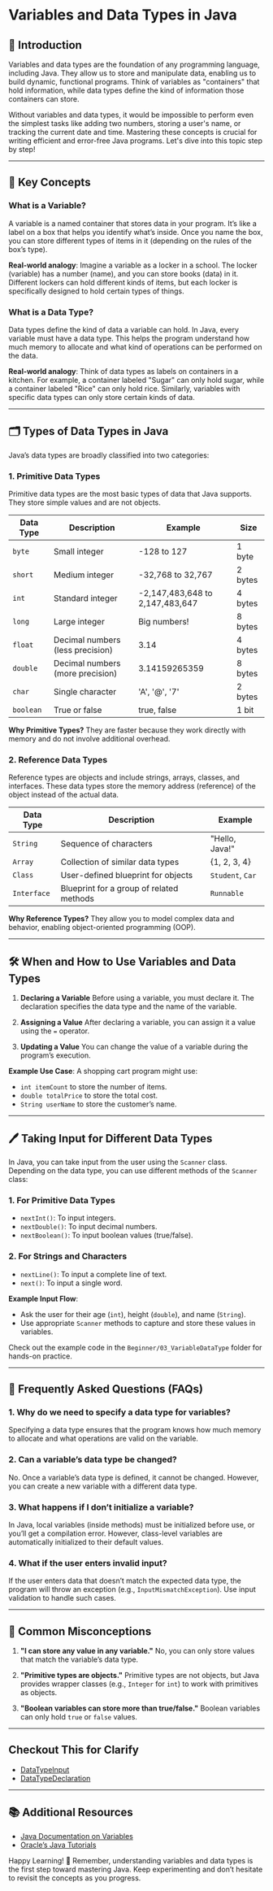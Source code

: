 # Variables and Data Types in Java

## 🌟 Introduction
Variables and data types are the foundation of any programming language, including Java. They allow us to store and manipulate data, enabling us to build dynamic, functional programs. Think of variables as "containers" that hold information, while data types define the kind of information those containers can store.

Without variables and data types, it would be impossible to perform even the simplest tasks like adding two numbers, storing a user's name, or tracking the current date and time. Mastering these concepts is crucial for writing efficient and error-free Java programs. Let's dive into this topic step by step!

---

## 🧠 Key Concepts

### What is a Variable?
A variable is a named container that stores data in your program. It’s like a label on a box that helps you identify what’s inside. Once you name the box, you can store different types of items in it (depending on the rules of the box’s type).

**Real-world analogy**: Imagine a variable as a locker in a school. The locker (variable) has a number (name), and you can store books (data) in it. Different lockers can hold different kinds of items, but each locker is specifically designed to hold certain types of things.

### What is a Data Type?
Data types define the kind of data a variable can hold. In Java, every variable must have a data type. This helps the program understand how much memory to allocate and what kind of operations can be performed on the data.

**Real-world analogy**: Think of data types as labels on containers in a kitchen. For example, a container labeled "Sugar" can only hold sugar, while a container labeled "Rice" can only hold rice. Similarly, variables with specific data types can only store certain kinds of data.

---

## 🗂️ Types of Data Types in Java
Java’s data types are broadly classified into two categories:

### 1. **Primitive Data Types**
Primitive data types are the most basic types of data that Java supports. They store simple values and are not objects.

| Data Type     | Description                        | Example                | Size    |
|---------------|------------------------------------|------------------------|---------|
| `byte`        | Small integer                     | -128 to 127            | 1 byte  |
| `short`       | Medium integer                    | -32,768 to 32,767      | 2 bytes |
| `int`         | Standard integer                  | -2,147,483,648 to 2,147,483,647 | 4 bytes |
| `long`        | Large integer                     | Big numbers!           | 8 bytes |
| `float`       | Decimal numbers (less precision)  | 3.14                   | 4 bytes |
| `double`      | Decimal numbers (more precision)  | 3.14159265359          | 8 bytes |
| `char`        | Single character                  | 'A', '@', '7'          | 2 bytes |
| `boolean`     | True or false                     | true, false            | 1 bit   |

**Why Primitive Types?**
They are faster because they work directly with memory and do not involve additional overhead.

### 2. **Reference Data Types**
Reference types are objects and include strings, arrays, classes, and interfaces. These data types store the memory address (reference) of the object instead of the actual data.

| Data Type       | Description                           | Example                 |
|-----------------|---------------------------------------|-------------------------|
| `String`        | Sequence of characters                | "Hello, Java!"         |
| `Array`         | Collection of similar data types      | {1, 2, 3, 4}           |
| `Class`         | User-defined blueprint for objects    | `Student`, `Car`       |
| `Interface`     | Blueprint for a group of related methods | `Runnable`         |

**Why Reference Types?**
They allow you to model complex data and behavior, enabling object-oriented programming (OOP).

---

## 🛠️ When and How to Use Variables and Data Types
1. **Declaring a Variable**
   Before using a variable, you must declare it. The declaration specifies the data type and the name of the variable.

2. **Assigning a Value**
   After declaring a variable, you can assign it a value using the `=` operator.

3. **Updating a Value**
   You can change the value of a variable during the program’s execution.

**Example Use Case**: A shopping cart program might use:
- `int itemCount` to store the number of items.
- `double totalPrice` to store the total cost.
- `String userName` to store the customer’s name.

---

## 🖊️ Taking Input for Different Data Types
In Java, you can take input from the user using the `Scanner` class. Depending on the data type, you can use different methods of the `Scanner` class:

### 1. **For Primitive Data Types**
- `nextInt()`: To input integers.
- `nextDouble()`: To input decimal numbers.
- `nextBoolean()`: To input boolean values (true/false).

### 2. **For Strings and Characters**
- `nextLine()`: To input a complete line of text.
- `next()`: To input a single word.

**Example Input Flow**:
- Ask the user for their age (`int`), height (`double`), and name (`String`).
- Use appropriate `Scanner` methods to capture and store these values in variables.

Check out the example code in the `Beginner/03_VariableDataType` folder for hands-on practice.

---

## 🤔 Frequently Asked Questions (FAQs)

### 1. Why do we need to specify a data type for variables?
Specifying a data type ensures that the program knows how much memory to allocate and what operations are valid on the variable.

### 2. Can a variable’s data type be changed?
No. Once a variable’s data type is defined, it cannot be changed. However, you can create a new variable with a different data type.

### 3. What happens if I don’t initialize a variable?
In Java, local variables (inside methods) must be initialized before use, or you’ll get a compilation error. However, class-level variables are automatically initialized to their default values.

### 4. What if the user enters invalid input?
If the user enters data that doesn’t match the expected data type, the program will throw an exception (e.g., `InputMismatchException`). Use input validation to handle such cases.

---

## 🚀 Common Misconceptions
1. **"I can store any value in any variable."**
   No, you can only store values that match the variable’s data type.

2. **"Primitive types are objects."**
   Primitive types are not objects, but Java provides wrapper classes (e.g., `Integer` for `int`) to work with primitives as objects.

3. **"Boolean variables can store more than true/false."**
   Boolean variables can only hold `true` or `false` values.

---
## Checkout This for Clarify
- [DataTypeInput](DataTypeInput.java)
- [DataTypeDeclaration](DataTypeDeclarations.java)

---

## 📚 Additional Resources
- [Java Documentation on Variables](https://docs.oracle.com/javase/tutorial/java/nutsandbolts/variables.html)
- [Oracle’s Java Tutorials](https://docs.oracle.com/javase/tutorial/)




Happy Learning! 🎉 Remember, understanding variables and data types is the first step toward mastering Java. Keep experimenting and don’t hesitate to revisit the concepts as you progress.